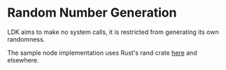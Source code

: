 # Random Number Generation 

LDK aims to make no system calls, it is restricted from generating its own randomness.

The sample node implementation uses Rust's rand crate [here](https://github.com/lightningdevkit/ldk-sample/blob/2cd778e7acc959689e3b8462c529ffb3509aa1ec/src/main.rs#L464-L465) and elsewhere.